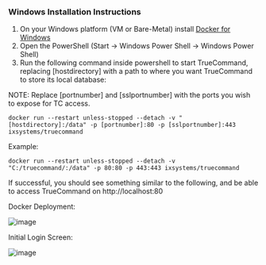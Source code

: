 ### Windows Installation Instructions

1. On your Windows platform (VM or Bare-Metal) install [Docker for Windows](https://hub.docker.com/editions/community/docker-ce-desktop-windows/)
2. Open the PowerShell (Start -> Windows Power Shell -> Windows Power Shell)
3. Run the following command inside powershell to start TrueCommand, replacing [hostdirectory] with a path to where you want TrueCommand to store its local database:

NOTE: Replace [portnumber] and [sslportnumber] with the ports you wish to expose for TC access. 

`docker run --restart unless-stopped --detach -v "[hostdirectory]:/data" -p [portnumber]:80 -p [sslportnumber]:443 ixsystems/truecommand`

Example:

`docker run --restart unless-stopped --detach -v "C:/truecommand/:/data" -p 80:80 -p 443:443 ixsystems/truecommand`

If successful, you should see something similar to the following, and be able to access TrueCommand on http://localhost:80

Docker Deployment:

![image](https://user-images.githubusercontent.com/1933088/112497995-7dae1380-8d5c-11eb-98a9-2a54015695e0.png)

Initial Login Screen:

![image](https://user-images.githubusercontent.com/1933088/112498138-9e766900-8d5c-11eb-9b94-7ec4dfede1c3.png)

